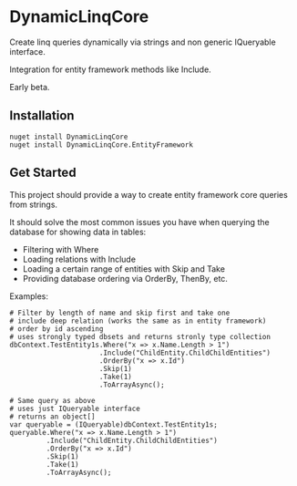 # DynamicLinqCore

Create linq queries dynamically via strings and non generic IQueryable interface.

Integration for entity framework methods like Include.

Early beta.

## Installation

	nuget install DynamicLinqCore 
	nuget install DynamicLinqCore.EntityFramework
	
## Get Started

This project should provide a way to create entity framework core queries from strings.

It should solve the most common issues you have when querying the database for showing data in tables:

- Filtering with Where
- Loading relations with Include
- Loading a certain range of entities with Skip and Take
- Providing database ordering via OrderBy, ThenBy, etc.

Examples:

	# Filter by length of name and skip first and take one
	# include deep relation (works the same as in entity framework)
	# order by id ascending
	# uses strongly typed dbsets and returns stronly type collection
	dbContext.TestEntity1s.Where("x => x.Name.Length > 1")
						  .Include("ChildEntity.ChildChildEntities")
						  .OrderBy("x => x.Id")
                          .Skip(1)
                          .Take(1)
                          .ToArrayAsync();

    # Same query as above
	# uses just IQueryable interface
	# returns an object[]	
	var queryable = (IQueryable)dbContext.TestEntity1s;
	queryable.Where("x => x.Name.Length > 1")
			 .Include("ChildEntity.ChildChildEntities")
			 .OrderBy("x => x.Id")
             .Skip(1)
             .Take(1)
             .ToArrayAsync();